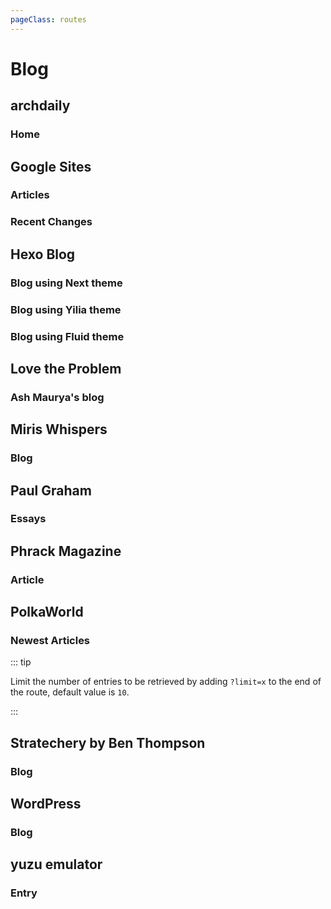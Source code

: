 ```yaml
---
pageClass: routes
---
```


# Blog

## archdaily

### Home

<RouteEn author="kt286" example="/archdaily" path="/archdaily"/>

## Google Sites

### Articles

<RouteEn author="hoilc" example="/google/sites/outlierseconomics" path="/google/sites/:id" :paramsDesc="['Site ID, can be found in URL']" />

### Recent Changes

<RouteEn author="nczitzk" example="/google/sites/recentChanges/outlierseconomics" path="/google/sites/recentChanges/:id" :paramsDesc="['Site ID, can be found in URL']"/>

## Hexo Blog

### Blog using Next theme

<RouteEn author="fengkx" path="/hexo/next/:url" example="/hexo/next/diygod.me" :paramsDesc="['the blog URL without the protocol (http:// and https://)']" />

### Blog using Yilia theme

<RouteEn author="aha2mao" path="/hexo/yilia/:url" example="/hexo/yilia/cloudstone.xin" :paramsDesc="['the blog URL without the protocol (http:// and https://)']" />

### Blog using Fluid theme

<RouteEn author="gkkeys" path="/hexo/fluid/:url" example="/hexo/fluid/blog.tonyzhao.xyz" :paramsDesc="['the blog URL without the protocol (http:// and https://)']" />

## Love the Problem

### Ash Maurya's blog

<RouteEn author="james-tindal" example="/ash-maurya" path="/ash-maurya"/>

## Miris Whispers

### Blog

<RouteEn author="chazeon" example="/miris/blog" path="/miris/blog" />

## Paul Graham

### Essays

<RouteEn author="Maecenas" example="/blogs/paulgraham" path="/blogs/paulgraham"/>

## Phrack Magazine

### Article

<RouteEn author="CitrusIce" example="/phrack" path="/phrack" />

## PolkaWorld

### Newest Articles

<RouteEn author="iceqing" example="/polkaworld/newest" path="/polkaworld/newest">

::: tip

Limit the number of entries to be retrieved by adding `?limit=x` to the end of the route, default value is `10`.

:::

</RouteEn>

## Stratechery by Ben Thompson

### Blog

<RouteEn author="chazeon" example="/stratechery" path="/stratechery" />

## WordPress

### Blog

<RouteEn author="Lonor" example="/blogs/wordpress/lawrence.code.blog" path="/blogs/wordpress/:domain/:https?" :paramsDesc="['WordPress blog domain', 'use https by default. options: `http` or `https`']"/>

## yuzu emulator

### Entry

<RouteEn author="nczitzk" example="/yuzu-emu/entry" path="/yuzu-emu/entry" />
